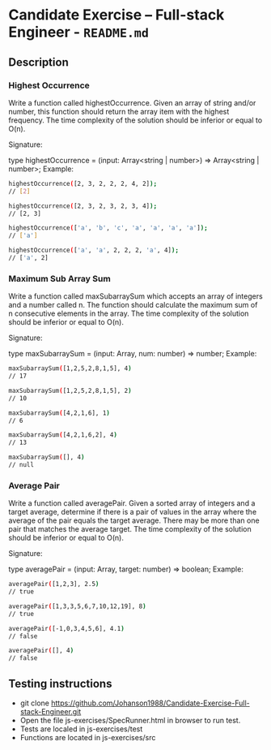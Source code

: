 # Candidate Exercise – Full-stack Engineer - `README.md`

## Description

### Highest Occurrence
Write a function called highestOccurrence. Given an array of string and/or number, this function should return the array item with the highest frequency. The time complexity of the solution should be inferior or equal to O(n).

Signature:

type highestOccurrence = (input: Array<string | number>) => Array<string | number>;
Example:
```sh
highestOccurrence([2, 3, 2, 2, 2, 4, 2]);
// [2]

highestOccurrence([2, 3, 2, 3, 2, 3, 4]);
// [2, 3]

highestOccurrence(['a', 'b', 'c', 'a', 'a', 'a', 'a']);
// ['a']

highestOccurrence(['a', 'a', 2, 2, 2, 'a', 4]);
// ['a', 2]
```

### Maximum Sub Array Sum
Write a function called maxSubarraySum which accepts an array of integers and a number called n. The function should calculate the maximum sum of n consecutive elements in the array. The time complexity of the solution should be inferior or equal to O(n).

Signature:

type maxSubarraySum = (input: Array<number>, num: number) => number;
Example:
```sh
maxSubarraySum([1,2,5,2,8,1,5], 4)
// 17

maxSubarraySum([1,2,5,2,8,1,5], 2)
// 10

maxSubarraySum([4,2,1,6], 1)
// 6

maxSubarraySum([4,2,1,6,2], 4)
// 13

maxSubarraySum([], 4)
// null
```

### Average Pair
Write a function called averagePair. Given a sorted array of integers and a target average, determine if there is a pair of values in the array where the average of the pair equals the target average. There may be more than one pair that matches the average target. The time complexity of the solution should be inferior or equal to O(n).

Signature:

type averagePair = (input: Array<number>, target: number) => boolean;
Example:
```sh
averagePair([1,2,3], 2.5)
// true

averagePair([1,3,3,5,6,7,10,12,19], 8)
// true

averagePair([-1,0,3,4,5,6], 4.1)
// false

averagePair([], 4)
// false
```
## Testing instructions

+ git clone https://github.com/Johanson1988/Candidate-Exercise-Full-stack-Engineer.git 
+ Open the file js-exercises/SpecRunner.html in browser to run test.
+ Tests are localed in js-exercises/test
+ Functions are located in js-exercises/src